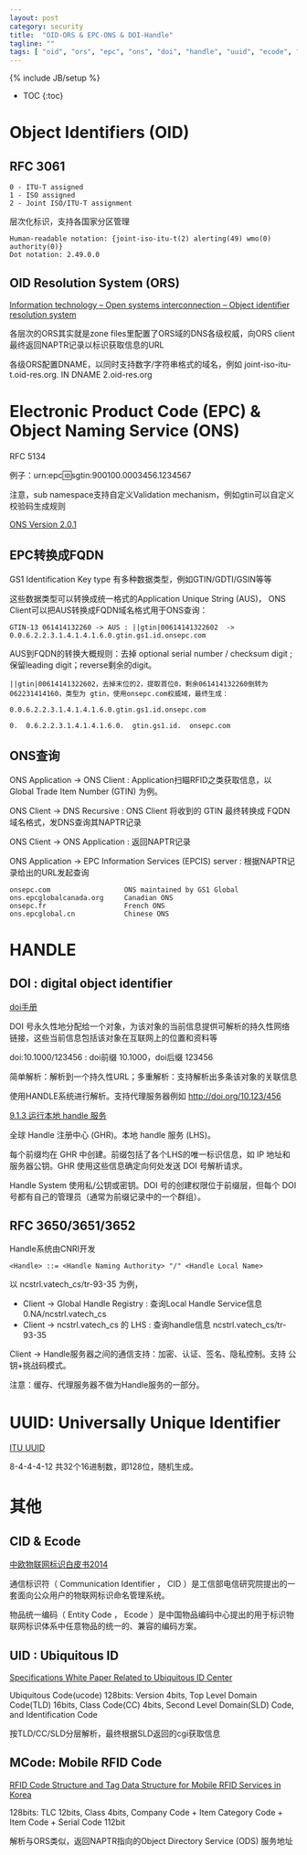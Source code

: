 ```yaml
---
layout: post
category: security
title:  "OID-ORS & EPC-ONS & DOI-Handle"
tagline: ""
tags: [ "oid", "ors", "epc", "ons", "doi", "handle", "uuid", "ecode", "ucode", "mcode", "cid", "uid" ]
---
```

{% include JB/setup %}

* TOC
{:toc}

# Object Identifiers (OID)

## RFC 3061

    0 - ITU-T assigned
    1 - ISO assigned
    2 - Joint ISO/ITU-T assignment

层次化标识，支持各国家分区管理

    Human-readable notation: {joint-iso-itu-t(2) alerting(49) wmo(0) authority(0)}
    Dot notation: 2.49.0.0

## OID Resolution System (ORS)

[Information technology – Open systems interconnection – Object identifier resolution system](https://www.itu.int/rec/T-REC-X.672-201008-I/en)

各层次的ORS其实就是zone files里配置了ORS域的DNS各级权威，向ORS client最终返回NAPTR记录以标识获取信息的URL

各级ORS配置DNAME，以同时支持数字/字符串格式的域名，例如 joint-iso-itu-t.oid-res.org. IN DNAME 2.oid-res.org

# Electronic Product Code (EPC)  &  Object Naming Service (ONS)

RFC 5134

例子：urn:epc:id:sgtin:900100.0003456.1234567

注意，sub namespace支持自定义Validation mechanism，例如gtin可以自定义校验码生成规则

[ONS Version 2.0.1](https://www.gs1.org/epcis/epcis-ons/2-0-1)

## EPC转换成FQDN

GS1 Identification Key type 有多种数据类型，例如GTIN/GDTI/GSIN等等

这些数据类型可以转换成统一格式的Application Unique String (AUS)， ONS Client可以把AUS转换成FQDN域名格式用于ONS查询：

    GTIN-13 061414132260 -> AUS : ||gtin|00614141322602  -> 0.0.6.2.2.3.1.4.1.4.1.6.0.gtin.gs1.id.onsepc.com

AUS到FQDN的转换大概规则：去掉  optional serial number / checksum digit ; 保留leading digit；reverse剩余的digit。

    ||gtin|00614141322602，去掉末位的2，提取首位0，剩余061414132260倒转为 062231414160，类型为 gtin，使用onsepc.com权威域，最终生成：

    0.0.6.2.2.3.1.4.1.4.1.6.0.gtin.gs1.id.onsepc.com

    0.  0.6.2.2.3.1.4.1.4.1.6.0.  gtin.gs1.id.  onsepc.com

## ONS查询

ONS Application -> ONS Client : Application扫瞄RFID之类获取信息，以 Global Trade Item Number (GTIN) 为例。

ONS Client -> DNS Recursive : ONS Client 将收到的 GTIN 最终转换成 FQDN 域名格式，发DNS查询其NAPTR记录

ONS Client -> ONS Application : 返回NAPTR记录

ONS Application -> EPC Information Services (EPCIS) server : 根据NAPTR记录给出的URL发起查询

    onsepc.com                  ONS maintained by GS1 Global
    ons.epcglobalcanada.org     Canadian ONS
    onsepc.fr                   French ONS
    ons.epcglobal.cn            Chinese ONS


# HANDLE

## DOI : digital object identifier

[doi手册](https://www.doi.org/doi_handbook/translations/chinese/doi_handbook/TOC.html)

DOI 号永久性地分配给一个对象，为该对象的当前信息提供可解析的持久性网络链接，这些当前信息包括该对象在互联网上的位置和资料等

doi:10.1000/123456 :  doi前缀 10.1000，doi后缀 123456

简单解析：解析到一个持久性URL；多重解析：支持解析出多条该对象的关联信息

使用HANDLE系统进行解析。支持代理服务器例如 http://doi.org/10.123/456

[9.1.3 运行本地 handle 服务](https://www.doi.org/doi_handbook/translations/chinese/doi_handbook/9_OperatingProcedures.html)

全球 Handle 注册中心 (GHR)。本地 handle 服务 (LHS)。

每个前缀均在 GHR 中创建。前缀包括了各个LHS的唯一标识信息，如 IP 地址和服务器公钥。GHR 使用这些信息确定向何处发送 DOI 号解析请求。

Handle System 使用私/公钥或密钥。DOI 号的创建权限位于前缀层，但每个 DOI 号都有自己的管理员（通常为前缀记录中的一个群组）。

## RFC 3650/3651/3652

Handle系统由CNRI开发

    <Handle> ::= <Handle Naming Authority> "/" <Handle Local Name>

以 ncstrl.vatech_cs/tr-93-35 为例，
- Client -> Global Handle Registry :  查询Local Handle Service信息 0.NA/ncstrl.vatech_cs
- Client -> ncstrl.vatech_cs 的 LHS : 查询handle信息 ncstrl.vatech_cs/tr-93-35

Client -> Handle服务器之间的通信支持：加密、认证、签名、隐私控制。支持 公钥+挑战码模式。

注意：缓存、代理服务器不做为Handle服务的一部分。

# UUID: Universally Unique Identifier

[ITU UUID](http://www.itu.int/en/ITU-T/asn1/Pages/UUID/uuids.aspx)

8-4-4-4-12 共32个16进制数，即128位，随机生成。

# 其他

## CID & Ecode

[中欧物联网标识白皮书2014](http://www.miit.gov.cn/n1146312/n1146909/n1146991/n1648536/c3489529/part/3489531.pdf)

通信标识符（ Communication Identifier ， CID ）是工信部电信研究院提出的一套面向公众用户的物联网标识命名管理系统。

物品统一编码（ Entity  Code ， Ecode ）是中国物品编码中心提出的用于标识物联网标识体系中任意物品的统一的、兼容的编码方案。

## UID : Ubiquitous ID

[Specifications White Paper Related to Ubiquitous ID Center](http://www.uidcenter.org/spec#UID-00005)

Ubiquitous Code(ucode) 128bits: Version 4bits, Top Level Domain Code(TLD) 16bits, Class  Code(CC) 4bits,  Second  Level  Domain(SLD) Code,  and  Identification  Code  

按TLD/CC/SLD分层解析，最终根据SLD返回的cgi获取信息

## MCode: Mobile RFID Code

[RFID Code Structure and Tag Data Structure for Mobile RFID Services in Korea](http://www.ekaie.com/upload/dzqk/dianzixinxi/RFID%20code%20structure%20and%20tag%20data%20structure%20for%20mobile%20RFID.pdf)

128bits: TLC 12bits, Class 4bits, Company Code + Item Category Code + Item Code + Serial Code 112bit

解析与ORS类似，返回NAPTR指向的Object Directory Service (ODS) 服务地址
